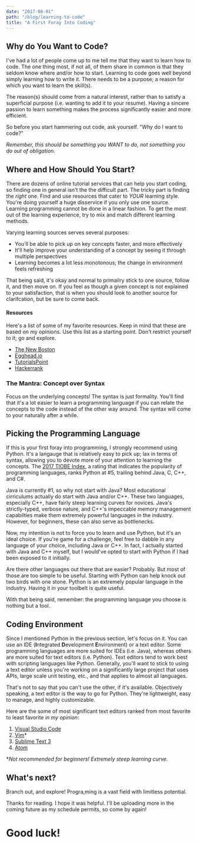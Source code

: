 ```yaml
---
date: "2017-08-01"
path: "/blog/learning-to-code"
title: "A First Foray Into Coding"
---
```


## Why do You Want to Code?

I've had a lot of people come up to me tell me that they want to learn how to code. The one thing most, if not all, of them share in common is that they seldom know where and/or how to start. Learning to code goes well beyond simply learning how to write it. There needs to be a purpose; a reason for which you want to learn the skill(s).

The reason(s) should come from a natural interest, rather than to satisfy a superficial purpose (i.e. wanting to add it to your resume). Having a sincere passion to learn something makes the process significantly easier and more efficient.

So before you start hammering out code, ask yourself. "_Why_ do I want to code?"

_Remember, this should be something you WANT to do, not something you do out of obligation._

## Where and How Should You Start?

There are dozens of online tutorial services that can help you start coding, so finding one in general isn't the the difficult part. The tricky part is finding the _right_ one. Find and use resources that cater to _YOUR_ learning style. You're doing yourself a huge disservice if you only use one source. Learning programming cannot be done in a linear fashion. To get the most out of the learning experience, try to mix and match different learning methods.

Varying learning sources serves several purposes:

- You'll be able to pick up on key concepts faster, and more effectively
- It'll help improve your understanding of a concept by seeing it through multiple perspectives
- Learning becomes a lot less monotonous; the change in environment feels refreshing

That being said, it's okay and normal to primailry stick to one source, follow it, and then move on. If you feel as though a given concept is not explained to your satisfaction, that is when you should look to another source for clarifcation, but be sure to come back.

#### Resources

Here's a list of some of my favorite resources. Keep in mind that these are based on my opinions. Use this list as a starting point. Don't restrict yourself to it; go and explore.

- [The New Boston](https://thenewboston.com/)
- [Egghead.io](https://egghead.io/)
- [TutorialsPoint](https://www.tutorialspoint.com/)
- [Hackerrank](https://www.hackerrank.com/)

### The Mantra: Concept over Syntax

Focus on the underlying concepts! The syntax is just formality. You'll find that it's a lot easier to learn a programming language if you can relate the concepts to the code instead of the other way around. The syntax will come to your naturally after a while.

## Picking the Programming Language

If this is your first foray into programming, I strongly recommend using Python. It's a langauge that is relatively easy to pick up; lax in terms of syntax, allowing you to devote more of your attention to learning the concepts. The [2017 TIOBE Index](https://www.tiobe.com/tiobe-index/), a rating that indicates the popularity of programming languages, ranks Python at #5, trailing behind Java, C, C++, and C#.

Java is currently #1, so why not start with Java? Most educational cirriculums actually do start with Java and/or C++. These two languages, especially C++, have fairly steep learning curves for novices. Java's strictly-typed, verbose nature, and C++'s impeccable memory management capabilties make them extremely powerful languages in the industry. However, for beginners, these can also serve as bottlenecks.

Now, my intention is not to force you to learn and use Python, but it's an ideal choice. If you're game for a challenge, feel free to dabble in any language of your choice, including Java or C++. In fact, I actually started with Java and C++ myself, but I would've opted to start with Python if I had been exposed to it initially.

Are there other languages out there that are easier? Probably. But most of those are too simple to be useful. Starting with Python can help knock out two birds with one stone. Python is an extremely popular language in the industry. Having it in your toolbelt is quite useful.

With that being said, remember: the programming language you choose is nothing but a tool.

## Coding Environment

Since I mentioned Python in the previous section, let's focus on it. You can use an IDE (**I**ntegrated **D**evelopment **E**nvironment) or a text editor. Some programming languages are more suited for IDEs (i.e. Java), whereas others are more suited for text editors (i.e. Python). Text editors tend to work best with scripting languages like Python. Generally, you'll want to stick to using a text editor unless you're working on a significantly large project that uses APIs, large scale unit testing, etc., and that applies to almost all languages.

That's not to say that you can't use the other, if it's available. Objectively speaking, a text editor is the way to go for Python. They're lightweight, easy to manage, and highly customizable.

Here are the some of most significant text editors ranked from most favorite to least favorite _in my opinion_:

1. [Visual Studio Code](https://code.visualstudio.com/)
2. [Vim](https://vim.sourceforge.io/)\*
3. [Sublime Text 3](https://www.sublimetext.com/3)
4. [Atom](https://atom.io/)

\*_Not recommended for beginners! Extremely steep learning curve._

## What's next?

Branch out, and explore! Progra,ming is a vast field with limitless potential.

Thanks for reading. I hope it was helpful. I'll be uploading more in the coming future as my schedule permits, so come by again!

# Good luck!
